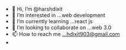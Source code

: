 - 👋 Hi, I’m @harshdixit
- 👀 I’m interested in ...web development 
- 🌱 I’m currently learning ...react js
- 💞️ I’m looking to collaborate on ...web 3.0
- 📫 How to reach me ...hdixit903@gmail.com
- 

<!---
harshpandir52/harshpandir52 is a ✨ special ✨ repository because its `README.md` (this file) appears on your GitHub profile.
You can click the Preview link to take a look at your changes.
--->
